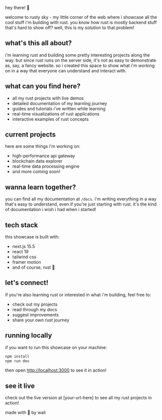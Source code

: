 hey there! 👋

welcome to rusty sky - my little corner of the web where i showcase all the cool stuff i'm building with rust. you know how rust is mostly backend stuff that's hard to show off? well, this is my solution to that problem!

## what's this all about?

i'm learning rust and building some pretty interesting projects along the way. but since rust runs on the server side, it's not as easy to demonstrate as, say, a fancy website. so i created this space to show what i'm working on in a way that everyone can understand and interact with.

## what can you find here?

- all my rust projects with live demos
- detailed documentation of my learning journey
- guides and tutorials i've written while learning
- real-time visualizations of rust applications
- interactive examples of rust concepts

## current projects

here are some things i'm working on:
- high-performance api gateway
- blockchain data explorer
- real-time data processing engine
- and more coming soon!

## wanna learn together?

you can find all my documentation at `/docs`. i'm writing everything in a way that's easy to understand, even if you're just starting with rust. it's the kind of documentation i wish i had when i started!

## tech stack

this showcase is built with:
- next.js 15.5
- react 19
- tailwind css
- framer motion
- and of course, rust 🦀

## let's connect!

if you're also learning rust or interested in what i'm building, feel free to:
- check out my projects
- read through my docs
- suggest improvements
- share your own rust journey

## running locally

if you want to run this showcase on your machine:

```bash
npm install
npm run dev
```

then open [http://localhost:3000](http://localhost:3000) to see it in action!

## see it live

check out the live version at [your-url-here] to see all my rust projects in action!

made with 🦀 by wali
